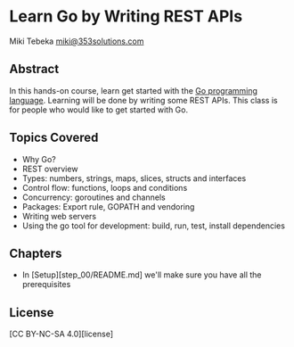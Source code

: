 # Learn Go by Writing REST APIs

Miki Tebeka <miki@353solutions.com>

## Abstract
In this hands-on course, learn get started with the [Go programming
language][go]. Learning will be done by writing some REST APIs. This class is
for people who would like to get started with Go.

[go]: https://golang.org

## Topics Covered
* Why Go?
* REST overview
* Types: numbers, strings, maps, slices, structs and interfaces
* Control flow: functions, loops and conditions
* Concurrency: goroutines and channels
* Packages: Export rule, GOPATH and vendoring
* Writing web servers
* Using the go tool for development: build, run, test, install dependencies 

## Chapters

* In [Setup][step_00/README.md] we'll make sure you have all the prerequisites


## License
[CC BY-NC-SA 4.0][license]
